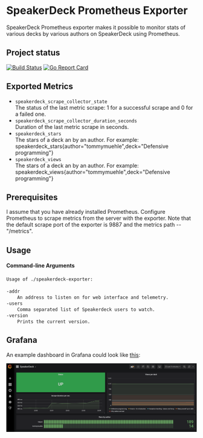 # SpeakerDeck Prometheus Exporter

SpeakerDeck Prometheus exporter makes it possible to monitor stats of various decks by various authors on SpeakerDeck using Prometheus.

## Project status

[![Build Status](https://travis-ci.org/tommy-muehle/speakerdeck_exporter.svg?branch=master)](https://travis-ci.org/tommy-muehle/speakerdeck_exporter)
[![Go Report Card](https://goreportcard.com/badge/github.com/tommy-muehle/speakerdeck_exporter)](https://goreportcard.com/report/github.com/tommy-muehle/speakerdeck_exporter)

## Exported Metrics

* ```speakerdeck_scrape_collector_state```  
  The status of the last metric scrape: 1 for a successful scrape and 0 for a failed one.
* ```speakerdeck_scrape_collector_duration_seconds```  
  Duration of the last metric scrape in seconds.
* ```speakerdeck_stars```  
  The stars of a deck an by an author. For example:
  speakerdeck_stars{author="tommymuehle",deck="Defensive programming"}
* ```speakerdeck_views```  
  The stars of a deck an by an author. For example:
  speakerdeck_views{author="tommymuehle",deck="Defensive programming"}

## Prerequisites

I assume that you have already installed Prometheus. Configure Prometheus to scrape metrics from the server with the exporter. 
Note that the default scrape port of the exporter is 9887 and the metrics path -- "/metrics".

## Usage

#### Command-line Arguments

```shell
Usage of ./speakerdeck-exporter:

-addr
    An address to listen on for web interface and telemetry.
-users
    Comma separated list of Speakerdeck users to watch.
-version
    Prints the current version.

```

## Grafana

An example dashboard in Grafana could look like [this](grafana/dashboard.json):

![dashboard](grafana/dashboard.png)
